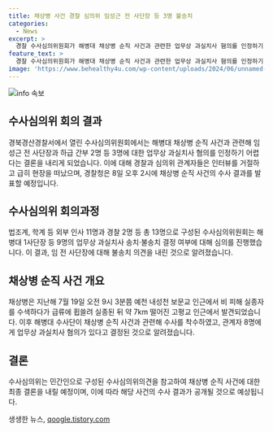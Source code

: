 ```yaml
---
title: 채상병 사건 경찰 심의위 임성근 전 사단장 등 3명 불송치
categories:
  - News
excerpt: >
  경찰 수사심의위원회가 해병대 채상병 순직 사건과 관련한 업무상 과실치사 혐의를 인정하기 어렵다는 결론을 내렸다. 전체 13명의 위원이 참여한 심의에서 임성근 전 사단장에 대한 불송치 의견을 제시하며 의견 충돌이 나타났다. 경찰은 이에 따라 민간인으로 구성된 수사심의위의 의견을 참고하여 오는 8일 수사 결과를 발표할 계획이다. 앞서 채상병은 업무 수행 중 급류에 휩쓸려 사망한 사건으로, 관련된 8명에게 업무상 과실치사 혐의가 있다고 밝혀졌다.
feature_text: >
  경찰 수사심의위원회가 해병대 채상병 순직 사건과 관련한 업무상 과실치사 혐의를 인정하기 어렵다는 결론을 내렸다. 전체 13명의 위원이 참여한 심의에서 임성근 전 사단장에 대한 불송치 의견을 제시하며 의견 충돌이 나타났다. 경찰은 이에 따라 민간인으로 구성된 수사심의위의 의견을 참고하여 오는 8일 수사 결과를 발표할 계획이다. 앞서 채상병은 업무 수행 중 급류에 휩쓸려 사망한 사건으로, 관련된 8명에게 업무상 과실치사 혐의가 있다고 밝혀졌다.
image: 'https://www.behealthy4u.com/wp-content/uploads/2024/06/unnamed-file.png'
---
```


<p><img src="https://www.behealthy4u.com/wp-content/uploads/2024/06/unnamed-file.png" alt="info 속보" /></p>

<h2 data-ke-size="size26">수사심의위 회의 결과</h2>

<p data-ke-size="size16">경북경산경찰서에서 열린 수사심의위원회에서는 해병대 채상병 순직 사건과 관련해 임성근 전 사단장과 하급 간부 2명 등 3명에 대한 업무상 과실치사 혐의를 인정하기 어렵다는 결론을 내리게 되었습니다. 이에 대해 경찰과 심의위 관계자들은 인터뷰를 거절하고 급히 현장을 떠났으며, 경찰청은 8일 오후 2시에 채상병 순직 사건의 수사 결과를 발표할 예정입니다.</p>

<h2 data-ke-size="size26">수사심의위 회의과정</h2>

<p data-ke-size="size16">법조계, 학계 등 외부 인사 11명과 경찰 2명 등 총 13명으로 구성된 수사심의위원회는 해병대 1사단장 등 9명의 업무상 과실치사 송치·불송치 결정 여부에 대해 심의를 진행했습니다. 이 결과, 임 전 사단장에 대해 불송치 의견을 내린 것으로 알려졌습니다.</p>

<h2 data-ke-size="size26">채상병 순직 사건 개요</h2>

<p data-ke-size="size16">채상병은 지난해 7월 19일 오전 9시 3분쯤 예천 내성천 보문교 인근에서 비 피해 실종자를 수색하다가 급류에 휩쓸려 실종된 뒤 약 7km 떨어진 고평교 인근에서 발견되었습니다. 이후 해병대 수사단이 채상병 순직 사건과 관련해 수사를 착수하였고, 관계자 8명에게 업무상 과실치사 혐의가 있다고 결정된 것으로 알려졌습니다.</p>

<h2 data-ke-size="size26">결론</h2>

<p data-ke-size="size16">수사심의위는 민간인으로 구성된 수사심의위의견을 참고하여 채상병 순직 사건에 대한 최종 결론을 내릴 예정이며, 이에 따라 해당 사건의 수사 결과가 공개될 것으로 예상됩니다.</p>
생생한 뉴스, <a href="https://qoogle.tistory.com" rel="dofollow">qoogle.tistory.com</a>


